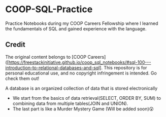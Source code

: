 # COOP-SQL-Practice #
Practice Notebooks during my COOP Careers Fellowship where I learned the fundamentals of SQL and gained experience with the language.

## Credit
The original content belongs to [COOP Careers]([https://freestackinitiative.github.io/coop_sql_notebooks/#sql-100---introduction-to-relational-databases-and-sql]. This repository is for personal educational use, and no copyright infringement is intended. Go check them out!

A database is an organized collection of data that is stored electronically
* We start from the basics of data retrieval(SELECT, ORDER BY, SUM) to combining data from multiple tables(JOIN and UNION).
* The last part is like a Murder Mystery Game (Will be added soon)😲
